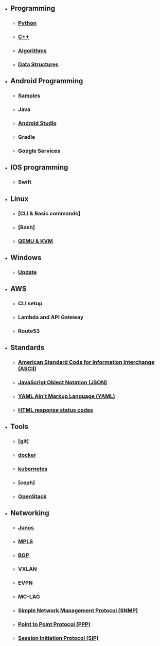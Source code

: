 - ## Programming
    - ### [Python](Programming/Python.md)
    - ### [C++](Programming/C++.md)
    - ### [Algorithms](Programming/Algorithms.md)
    - ### [Data Structures](Programming/DataStructures.md)
- ## Android Programming
    - ### [Samples](Android/samples.md)
    - ### Java
    - ### [Android Studio](Android/studio.md)
    - ### Gradle
    - ### Google Services
- ## IOS programming
    - ### Swift 
- ## Linux
    - ### [CLI & Basic commands]
    - ### [Bash]
    - ### [QEMU & KVM](Linux/kvm.md)
- ## Windows
    - ### [Update](Windows/update.md)
- ## AWS
    - ### CLI setup
    - ### Lambda and API Gateway
    - ### Route53
- ## Standards
    - ### [American Standard Code for Information Interchange (ASCII)](Standards/ASCII.md)
    - ### [JavaScript Object Notation (JSON)](Standards/JSON.md)
    - ### [YAML Ain't Markup Language (YAML)](Standards/YAML.md)
    - ### [HTML response status codes](Standards/HTMLresponse.md)
- ## Tools
    - ### [git]
    - ### [docker](Tools/docker.md)
    - ### [kubernetes](Tools/kubernetes.md)
    - ### [ceph]
    - ### [OpenStack](Tools/openstack.md)
- ## Networking
    - ### [Junos](Networking/junos.md)
    - ### [MPLS](Networking/mpls.md)
    - ### [BGP](Networking/bgp.md)
    - ### VXLAN
    - ### EVPN
    - ### MC-LAG
    - ### [Simple Network Management Protocol (SNMP)](Networking/SNMP.md)
    - ### [Point to Point Protocol (PPP)](Networking/PPP.md)
    - ### [Session Initiation Protocol (SIP)](Networking/SIP.md)
